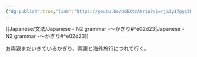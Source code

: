 ```yaml
---
{"dg-publish":true,"link":"https://youtu.be/UdEXtcAHrio?si=rjaIy17pyc5RCZR_","permalink":"/Notes/LN - N2 grammar -～かぎり/","dgPassFrontmatter":true}
---
```


[[Japanese/文法/Japanese - N2 grammar -～かぎり#^e02d23\|Japanese - N2 grammar -～かぎり#^e02d23]]

お両親まだいきているかぎり、両親と海外旅行につれて行く。